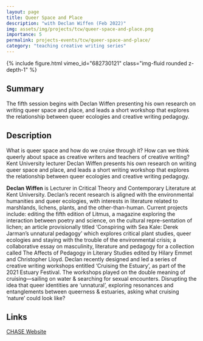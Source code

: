 ```yaml
---
layout: page
title: Queer Space and Place
description: "with Declan Wiffen (Feb 2022)"
img: assets/img/projects/tcw/queer-space-and-place.png
importance: 5
permalink: projects-events/tcw/queer-space-and-place/
category: "teaching creative writing series"
---
```


<div class="row">
    <div class="col-sm mt-1 mt-md-0">
        {% include figure.html vimeo_id="682730121" class="img-fluid rounded z-depth-1" %}
    </div>
</div>

## Summary
The fifth session begins with Declan Wiffen presenting his own research on writing queer space and place, and leads a short workshop that explores the relationship between queer ecologies and creative writing pedagogy.

## Description
What is queer space and how do we cruise through it? How can we think queerly about space as creative writers and teachers of creative writing? Kent University lecturer Declan Wiffen presents his own research on writing queer space and place, and leads a short writing workshop that explores the relationship between queer ecologies and creative writing pedagogy.

**Declan Wiffen** is Lecturer in Critical Theory and Contemporary Literature at Kent University. Declan’s recent research is aligned with the environmental humanities and queer ecologies, with interests in literature related to marshlands, lichens, plants, and the other-than-human. Current projects include: editing the fifth edition of Litmus, a magazine exploring the interaction between poetry and science, on the cultural repre-sentation of lichen; an article provisionally titled ‘Conspiring with Sea Kale: Derek Jarman’s unnatural pedagogy’ which explores critical plant studies, queer ecologies and staying with the trouble of the environmental crisis; a collaborative essay on masculinity, literature and pedagogy for a collection called The Affects of Pedagogy in Literary Studies edited by Hilary Emmet and Christopher Lloyd. Declan recently designed and led a series of creative writing workshops entitled ‘Cruising the Estuary’, as part of the 2021 Estuary Festival. The workshops played on the double meaning of cruising—sailing on water & searching for sexual encounters. Disrupting the idea that queer identities are ‘unnatural’, exploring resonances and entanglements between queerness & estuaries, asking what cruising ‘nature’ could look like?

## Links
[CHASE Website](https://www.chasevle.org.uk/programmes/teaching-creative-writing/tcw-session-13/)

